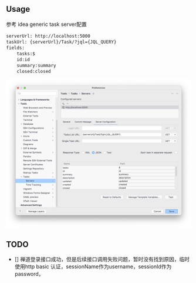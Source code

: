 # 

## Usage
参考 idea generic task server配置
```
serverUrl: http://localhost:5000
taskUrl: {serverUrl}/Task/?jql={JQL_QUERY}
fields:
    tasks:$
    id:id
    summary:summary
    closed:closed
```
![](Docs/1.png)
## TODO
- [] 禅道登录接口成功，但是后续接口调用失败问题，暂时没有找到原因，临时使用http basic 认证，sessionName作为username，sessionId作为password， 
